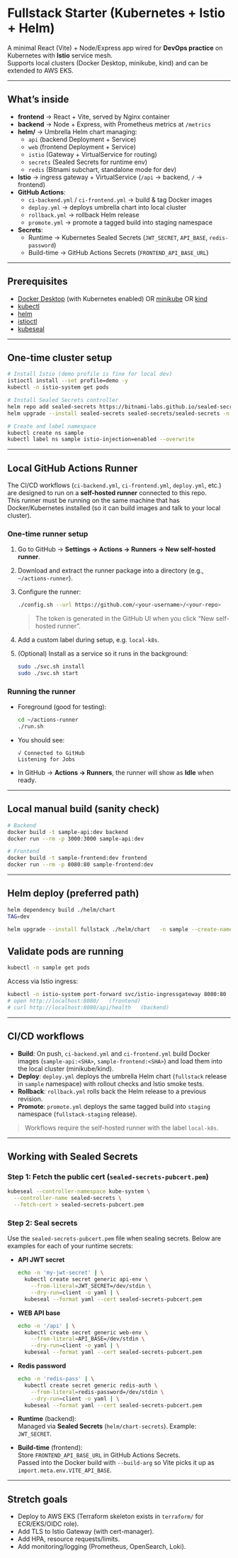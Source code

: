 # Fullstack Starter (Kubernetes + Istio + Helm)

A minimal React (Vite) + Node/Express app wired for **DevOps practice** on Kubernetes with **Istio** service mesh.  
Supports local clusters (Docker Desktop, minikube, kind) and can be extended to AWS EKS.

---

## What’s inside
- **frontend** → React + Vite, served by Nginx container
- **backend** → Node + Express, with Prometheus metrics at `/metrics`
- **helm/** → Umbrella Helm chart managing:
  - `api` (backend Deployment + Service)
  - `web` (frontend Deployment + Service)
  - `istio` (Gateway + VirtualService for routing)
  - `secrets` (Sealed Secrets for runtime env)
  - `redis` (Bitnami subchart, standalone mode for dev)
- **Istio** → ingress gateway + VirtualService (`/api` → backend, `/` → frontend)
- **GitHub Actions**:
  - `ci-backend.yml` / `ci-frontend.yml` → build & tag Docker images
  - `deploy.yml` → deploys umbrella chart into local cluster
  - `rollback.yml` → rollback Helm release
  - `promote.yml` → promote a tagged build into staging namespace
- **Secrets**:
  - Runtime → Kubernetes Sealed Secrets (`JWT_SECRET`, `API_BASE`, `redis-password`)
  - Build-time → GitHub Actions Secrets (`FRONTEND_API_BASE_URL`)

---

## Prerequisites
- [Docker Desktop](https://www.docker.com/products/docker-desktop) (with Kubernetes enabled) OR [minikube](https://minikube.sigs.k8s.io/) OR [kind](https://kind.sigs.k8s.io/)  
- [kubectl](https://kubernetes.io/docs/tasks/tools/)  
- [helm](https://helm.sh/)  
- [istioctl](https://istio.io/latest/docs/setup/getting-started/)  
- [kubeseal](https://github.com/bitnami-labs/sealed-secrets)  

---

## One-time cluster setup
```bash
# Install Istio (demo profile is fine for local dev)
istioctl install --set profile=demo -y
kubectl -n istio-system get pods

# Install Sealed Secrets controller
helm repo add sealed-secrets https://bitnami-labs.github.io/sealed-secrets
helm upgrade --install sealed-secrets sealed-secrets/sealed-secrets -n kube-system

# Create and label namespace
kubectl create ns sample
kubectl label ns sample istio-injection=enabled --overwrite
```

---

## Local GitHub Actions Runner

The CI/CD workflows (`ci-backend.yml`, `ci-frontend.yml`, `deploy.yml`, etc.) are designed to run on a **self-hosted runner** connected to this repo.  
This runner must be running on the same machine that has Docker/Kubernetes installed (so it can build images and talk to your local cluster).

### One-time runner setup
1. Go to GitHub → **Settings → Actions → Runners → New self-hosted runner**.  
2. Download and extract the runner package into a directory (e.g., `~/actions-runner`).  
3. Configure the runner:
   ```bash
   ./config.sh --url https://github.com/<your-username>/<your-repo>                --token <REGISTRATION_TOKEN>
   ```
   > The token is generated in the GitHub UI when you click “New self-hosted runner”.

4. Add a custom label during setup, e.g. `local-k8s`.  

5. (Optional) Install as a service so it runs in the background:
   ```bash
   sudo ./svc.sh install
   sudo ./svc.sh start
   ```

### Running the runner
- Foreground (good for testing):
  ```bash
  cd ~/actions-runner
  ./run.sh
  ```
- You should see:
  ```
  √ Connected to GitHub
  Listening for Jobs
  ```

- In GitHub → **Actions → Runners**, the runner will show as **Idle** when ready.

---

## Local manual build (sanity check)
```bash
# Backend
docker build -t sample-api:dev backend
docker run --rm -p 3000:3000 sample-api:dev

# Frontend
docker build -t sample-frontend:dev frontend
docker run --rm -p 8080:80 sample-frontend:dev
```

---

## Helm deploy (preferred path)
```bash
helm dependency build ./helm/chart
TAG=dev

helm upgrade --install fullstack ./helm/chart   -n sample --create-namespace --dependency-update   --set api.image.repository=sample-api   --set api.image.tag=$TAG   --set web.image.repository=sample-frontend   --set web.image.tag=$TAG
```

## Validate pods are running
```bash
kubectl -n sample get pods
```

Access via Istio ingress:
```bash
kubectl -n istio-system port-forward svc/istio-ingressgateway 8080:80
# open http://localhost:8080/   (frontend)
# curl http://localhost:8080/api/health   (backend)
```

---

## CI/CD workflows

- **Build**: On push, `ci-backend.yml` and `ci-frontend.yml` build Docker images (`sample-api:<SHA>`, `sample-frontend:<SHA>`) and load them into the local cluster (minikube/kind).  
- **Deploy**: `deploy.yml` deploys the umbrella Helm chart (`fullstack` release in `sample` namespace) with rollout checks and Istio smoke tests.  
- **Rollback**: `rollback.yml` rolls back the Helm release to a previous revision.  
- **Promote**: `promote.yml` deploys the same tagged build into `staging` namespace (`fullstack-staging` release).  

> Workflows require the self-hosted runner with the label `local-k8s`.

---

## Working with Sealed Secrets

### Step 1: Fetch the public cert (`sealed-secrets-pubcert.pem`)
```bash
kubeseal --controller-namespace kube-system \
  --controller-name sealed-secrets \
  --fetch-cert > sealed-secrets-pubcert.pem
```

### Step 2: Seal secrets
Use the `sealed-secrets-pubcert.pem` file when sealing secrets. Below are examples for each of your runtime secrets:

- **API JWT secret**
  ```bash
  echo -n 'my-jwt-secret' | \
    kubectl create secret generic api-env \
      --from-literal=JWT_SECRET=/dev/stdin \
      --dry-run=client -o yaml | \
    kubeseal --format yaml --cert sealed-secrets-pubcert.pem
   ```
- **WEB API base**
  ```bash
  echo -n '/api' | \
    kubectl create secret generic web-env \
      --from-literal=API_BASE=/dev/stdin \
      --dry-run=client -o yaml | \
    kubeseal --format yaml --cert sealed-secrets-pubcert.pem
  ```
- **Redis password**
  ```bash
  echo -n 'redis-pass' | \
    kubectl create secret generic redis-auth \
      --from-literal=redis-password=/dev/stdin \
      --dry-run=client -o yaml | \
    kubeseal --format yaml --cert sealed-secrets-pubcert.pem

  ```

- **Runtime** (backend):  
  Managed via **Sealed Secrets** (`helm/chart-secrets`). Example: `JWT_SECRET`.

- **Build-time** (frontend):  
  Store `FRONTEND_API_BASE_URL` in GitHub Actions Secrets.  
  Passed into the Docker build with `--build-arg` so Vite picks it up as `import.meta.env.VITE_API_BASE`.

---

## Stretch goals
- Deploy to AWS EKS (Terraform skeleton exists in `terraform/` for ECR/EKS/OIDC role).
- Add TLS to Istio Gateway (with cert-manager).
- Add HPA, resource requests/limits.
- Add monitoring/logging (Prometheus, OpenSearch, Loki).
